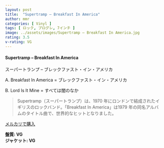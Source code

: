 ```yaml
---
layout: post
title:  "Supertramp – Breakfast In America"
author: mmr
categories: [ Vinyl ]
tags: [ ロック, プログレ, 7インチ ]
image: ../assets/images/Supertramp – Breakfast In America.jpg
rating: 3.5
v-rating: VG
---
```


#### Supertramp – Breakfast In America

スーパートランプ – ブレックファスト・イン・アメリカ

A. Breakfast In America = ブレックファスト・イン・アメリカ

B. Lord Is It Mine = すべては闇のなか

> Supertramp（スーパートランプ）は、1970 年にロンドンで結成されたイギリスのロックバンド。「Breakfast In America」は1979 年の同名アルバムのタイトル曲で、世界的なヒットとなりました。

[メルカリで購入](https://jp.mercari.com/item/m63119040399)

<div class="mt-4 mb-4 d-flex align-items-center">
<strong class="mr-1">盤質: VG</strong>
</div>
<div class="mt-4 mb-4 d-flex align-items-center">
<strong class="mr-1">ジャケット: VG</strong>
</div>
